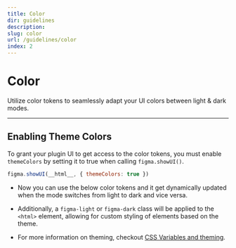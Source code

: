 ```yaml
---
title: Color
dir: guidelines
description:
slug: color
url: /guidelines/color
index: 2
---
```


<script>
	import colorData from '$lib/utils/colorData.json';
  import ColorTable from "$lib/components/ColorList.svelte";
  import ColorList from "$lib/components/ColorList.svelte";
</script>

# Color

Utilize color tokens to seamlessly adapt your UI colors between light & dark modes.

---

## Enabling Theme Colors
 
To grant your plugin UI to get access to the color tokens, you must enable `themeColors` by setting it to true when calling `figma.showUI()`.


```js
figma.showUI(__html__, { themeColors: true })
```

- Now you can use the below color tokens and it get dynamically updated when the mode switches from light to dark and vice versa.

- Additionally, a `figma-light` or `figma-dark` class will be applied to the `<html>` element, allowing for custom styling of elements based on the theme.

- For more information on theming, checkout [CSS Variables and theming](https://www.figma.com/plugin-docs/css-variables/).



<ColorList />
